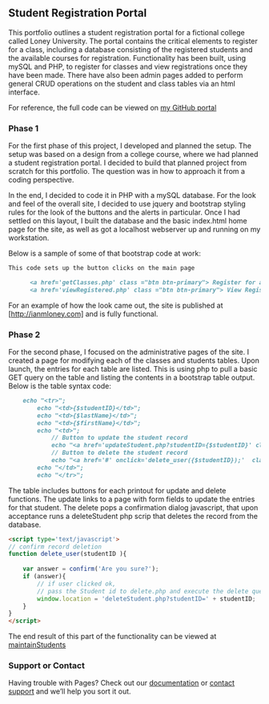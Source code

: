 ## Student Registration Portal  
This portfolio outlines a student registration portal for a fictional college called Loney University.  The portal contains the critical elements to register for a class, including a database consisting of the registered students and the available courses for registration.  Functionality has been built, using mySQL and PHP, to register for classes and view registrations once they have been made.  There have also been admin pages added to perform general CRUD operations on the student and class tables via an html interface.  

For reference, the full code can be viewed on [my GitHub portal](https://github.com/Thelius42/studentRegistrationPortal)

### Phase 1

For the first phase of this project, I developed and planned the setup.  The setup was based on a design from a college course, where we had planned a student registration portal.  I decided to build that planned project from scratch for this portfolio.  The question was in how to approach it from a coding perspective.  

In the end, I decided to code it in PHP with a mySQL database.  For the look and feel of the overall site, I decided to use jquery and bootstrap styling rules for the look of the buttons and the alerts in particular.  Once I had settled on this layout, I built the database and the basic index.html home page for the site, as well as got a localhost webserver up and running on my workstation.

Below is a sample of some of that bootstrap code at work:



```markdown
This code sets up the button clicks on the main page

      <a href='getClasses.php' class ="btn btn-primary"> Register for a Class</a>&nbsp &nbsp &nbsp &nbsp &nbsp &nbsp
      <a href='viewRegistered.php' class ="btn btn-primary"> View Registered Classes</a> 

```

For an example of how the look came out, the site is published at [http://ianmloney.com] and is fully functional.

### Phase 2

For the second phase, I focused on the administrative pages of the site.  I created a page for modifying each of the classes and students tables.  Upon launch, the entries for each table are listed.  This is using php to pull a basic GET query on the table and listing the contents in a bootstrap table output. Below is the table syntax code:

```markdown
	echo "<tr>";
		echo "<td>{$studentID}</td>";
		echo "<td>{$lastName}</td>";
		echo "<td>{$firstName}</td>";
        echo "<td>";
			// Button to update the student record
            echo "<a href='updateStudent.php?studentID={$studentID}' class='btn btn-primary m-r-1em'>Update</a> &nbsp &nbsp" ;
            // Button to delete the student record
            echo "<a href='#' onclick='delete_user({$studentID});'  class='btn btn-danger'>Delete</a>";  
		echo "</td>";
		echo "</tr>";

```
The table includes buttons for each printout for update and delete functions.  The update links to a page with form fields to update the entries for that student.  The delete pops a confirmation dialog javascript, that upon acceptance runs a deleteStudent php scrip that deletes the record from the database.


```markdown
<script type='text/javascript'>
// confirm record deletion
function delete_user(studentID ){
	
	var answer = confirm('Are you sure?');
	if (answer){
		// if user clicked ok, 
		// pass the Student id to delete.php and execute the delete query
		window.location = 'deleteStudent.php?studentID=' + studentID;
	} 
}
</script>
```
The end result of this part of the functionality can be viewed at [maintainStudents](http://ianmloney.com/maintainStudent.php)
### Support or Contact

Having trouble with Pages? Check out our [documentation](https://docs.github.com/categories/github-pages-basics/) or [contact support](https://github.com/contact) and we’ll help you sort it out.
